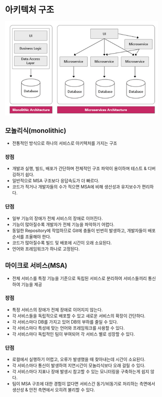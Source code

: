 # 아키텍처 구조

<img src="https://github.com/programmer-sjk/TIL/blob/main/images/architecture/msa-vs-monolithic.png" width="600">

## 모놀리식(monolithic)

- 전통적인 방식으로 하나의 서비스로 아키텍처를 가지는 구조

### 장점

- 개발과 실행, 빌드, 배포가 간단하며 전체적인 구조 파악이 용이하며 테스트 & 디버깅하기 쉽다.
- 일반적으로 MSA 구조보다 응답속도가 더 빠르다.
- 코드가 적거나 개발자들의 수가 적으면 MSA에 비해 생산성과 유지보수가 편리하다.

### 단점

- 일부 기능의 장애가 전체 서비스의 장애로 이어진다.
- 기능이 많아질수록 개발자가 전체 기능을 파악하기 어렵다.
- 동일한 Repository에 작업하므로 Git에 충돌이 빈번히 발생하고, 개발자들이 배포 순서를 조율해야 한다.
- 코드가 많아질수록 빌드 및 배포에 시간이 오래 소요된다.
- 언어와 프레임워크가 하나로 고정된다.

## 마이크로 서비스(MSA)

- 전체 서비스를 특정 기능을 기준으로 독립된 서비스로 분리하여 서비스들끼리 통신하여 기능을 제공

### 장점

- 특정 서비스의 장애가 전체 장애로 이어지지 않는다.
- 각 서비스들을 독립적으로 배포할 수 있고 새로운 서비스의 확장이 간단하다.
- 각 서비스마다 DB를 가지고 있어 DB의 부하를 줄일 수 있다.
- 각 서비스마다 특성에 맞는 언어와 프레임워크를 사용할 수 있다.
- 각 서비스마다 독립적인 팀이 부여되어 각 서비스 별로 성장할 수 있다.

### 단점

- 로컬에서 실행하기 어렵고, 오류가 발생했을 때 찾아내는데 시간이 소요된다.
- 각 서비스마다 통신이 발생하여 지연시간이 모놀리식보다 오래 걸릴 수 있다.
- 각 서비스마다 지표나 장애 발생시 참고할 수 있는 모니터링을 구축하는게 쉽지 않다.
- 팀이 MSA 구조에 대한 경험이 없다면 서비스간 동기/비동기로 처리하는 측면에서 생산성 & 안전 측면에서 오히려 불리할 수 있다.
